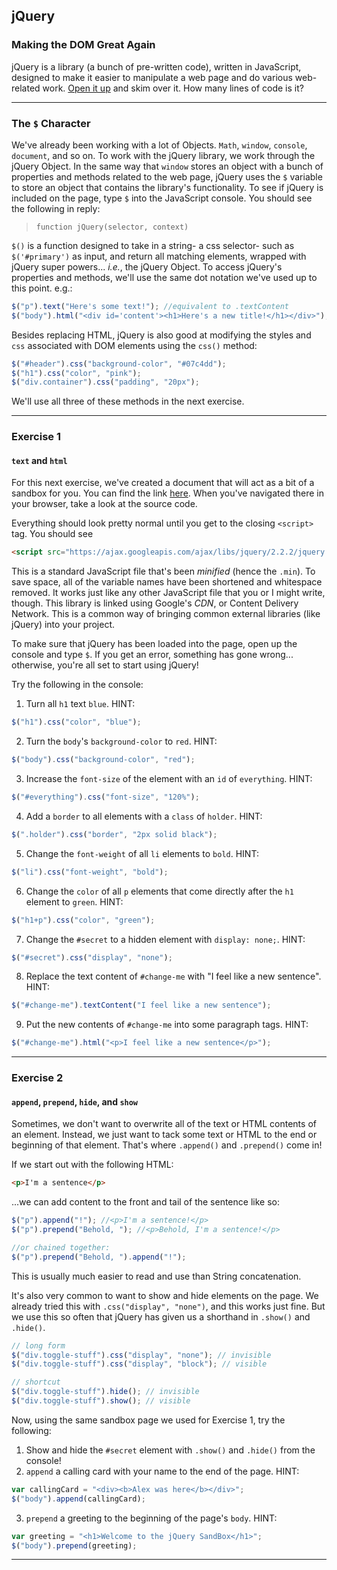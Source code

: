 ## jQuery
### Making the DOM Great Again

jQuery is a library (a bunch of pre-written code), written in JavaScript, designed to make it easier to manipulate a web page and do various web-related work. [Open it up](https://code.jquery.com/jquery-2.1.1.js) and skim over it. How many lines of code is it?

---

### The `$` Character

We've already been working with a lot of Objects. `Math`, `window`, `console`, `document`, and so on. To work with the jQuery library, we work through the jQuery Object. In the same way that `window` stores an object with a bunch of properties and methods related to the web page, jQuery uses the `$` variable to store an object that contains the library's functionality. To see if jQuery is included on the page, type `$` into the JavaScript console. You should see the following in reply:

>`function jQuery(selector, context)`

`$()` is a function designed to take in a string- a css selector- such as `$('#primary')` as input, and return all matching elements, wrapped with jQuery super powers... _i.e._, the jQuery Object. To access jQuery's properties and methods, we'll use the same dot notation we've used up to this point. e.g.:

```javascript
$("p").text("Here's some text!"); //equivalent to .textContent
$("body").html("<div id='content'><h1>Here's a new title!</h1></div>"); //equivalent to .innerHTML
```

Besides replacing HTML, jQuery is also good at modifying the styles and `css` associated with DOM elements using the `css()` method:

```javascript
$("#header").css("background-color", "#07c4dd");
$("h1").css("color", "pink");
$("div.container").css("padding", "20px");
```

We'll use all three of these methods in the next exercise.

---

### Exercise 1
#### `text` and `html`

For this next exercise, we've created a document that will act as a bit of a sandbox for you. You can find the link [here](https://savvycoders.com/class-slides/class-materials/week-2/module-4/jquery/jquery-selecting.html). When you've navigated there in your browser, take a look at the source code.

Everything should look pretty normal until you get to the closing `<script>` tag. You should see

```html
<script src="https://ajax.googleapis.com/ajax/libs/jquery/2.2.2/jquery.min.js"></script>
```

This is a standard JavaScript file that's been _minified_ (hence the `.min`). To save space, all of the variable names have been shortened and whitespace removed. It works just like any other JavaScript file that you or I might write, though. This library is linked using Google's _CDN_, or Content Delivery Network. This is a common way of bringing common external libraries (like jQuery) into your project.

To make sure that jQuery has been loaded into the page, open up the console and type `$`. If you get an error, something has gone wrong... otherwise, you're all set to start using jQuery!

Try the following in the console:

1. Turn all `h1` text `blue`. HINT:
```javascript
$("h1").css("color", "blue");
```
2. Turn the `body`'s `background-color` to `red`. HINT:
```javascript
$("body").css("background-color", "red");
```
3. Increase the `font-size` of the element with an `id` of `everything`. HINT:
```javascript
$("#everything").css("font-size", "120%");
```
4. Add a `border` to all elements with a `class` of `holder`. HINT:
```javascript
$(".holder").css("border", "2px solid black");
```
5. Change the `font-weight` of all `li` elements to `bold`. HINT:
```javascript
$("li").css("font-weight", "bold");
```
6. Change the `color` of all `p` elements that come directly after the `h1` element to `green`. HINT:
```javascript
$("h1+p").css("color", "green");
```
7. Change the `#secret` to a hidden element with `display: none;`. HINT:
```javascript
$("#secret").css("display", "none");
```
8. Replace the text content of `#change-me` with "I feel like a new sentence". HINT:
```javascript
$("#change-me").textContent("I feel like a new sentence");
```
9. Put the new contents of `#change-me` into some paragraph tags. HINT:
```javascript
$("#change-me").html("<p>I feel like a new sentence</p>");
```

---

### Exercise 2
#### `append`, `prepend`, `hide`, and `show`

Sometimes, we don't want to overwrite all of the text or HTML contents of an element. Instead, we just want to tack some text or HTML to the end or beginning of that element. That's where `.append()` and `.prepend()` come in!

If we start out with the following HTML:

```html
<p>I'm a sentence</p>
```

...we can add content to the front and tail of the sentence like so:

```javascript
$("p").append("!"); //<p>I'm a sentence!</p>
$("p").prepend("Behold, "); //<p>Behold, I'm a sentence!</p>

//or chained together:
$("p").prepend("Behold, ").append("!");
```

This is usually much easier to read and use than String concatenation.

It's also very common to want to show and hide elements on the page. We already tried this with `.css("display", "none")`, and this works just fine. But we use this so often that jQuery has given us a shorthand in `.show()` and `.hide()`.

```javascript
// long form
$("div.toggle-stuff").css("display", "none"); // invisible
$("div.toggle-stuff").css("display", "block"); // visible

// shortcut
$("div.toggle-stuff").hide(); // invisible
$("div.toggle-stuff").show(); // visible
```

Now, using the same sandbox page we used for Exercise 1, try the following:

1. Show and hide the `#secret` element with `.show()` and `.hide()` from the console!
2. `append` a calling card with your name to the end of the page. HINT:

```javascript
var callingCard = "<div><b>Alex was here</b></div>";
$("body").append(callingCard);
```

3. `prepend` a greeting to the beginning of the page's `body`. HINT:

```javascript
var greeting = "<h1>Welcome to the jQuery SandBox</h1>";
$("body").prepend(greeting);
```


---
